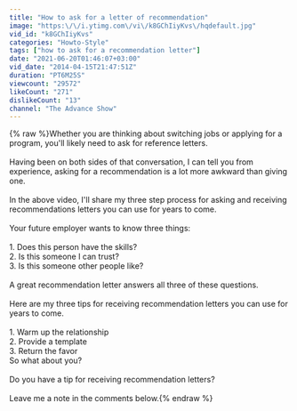 ```yaml
---
title: "How to ask for a letter of recommendation"
image: "https:\/\/i.ytimg.com\/vi\/k8GChIiyKvs\/hqdefault.jpg"
vid_id: "k8GChIiyKvs"
categories: "Howto-Style"
tags: ["how to ask for a recommendation letter"]
date: "2021-06-20T01:46:07+03:00"
vid_date: "2014-04-15T21:47:51Z"
duration: "PT6M25S"
viewcount: "29572"
likeCount: "271"
dislikeCount: "13"
channel: "The Advance Show"
---
```

{% raw %}Whether you are thinking about switching jobs or applying for a program, you'll likely need to ask for reference letters.<br /><br />Having been on both sides of that conversation, I can tell you from experience, asking for a recommendation is a lot more awkward than giving one.<br /><br />In the above video, I'll share my three step process for asking and receiving recommendations letters you can use for years to come.<br /><br />Your future employer wants to know three things:<br /><br />1. Does this person have the skills?<br />2. Is this someone I can trust?<br />3. Is this someone other people like?<br /><br />A great recommendation letter answers all three of these questions.<br /><br />Here are my three tips for receiving recommendation letters you can use for years to come.<br /><br />1. Warm up the relationship<br />2. Provide a template<br />3. Return the favor<br />So what about you?<br /><br />Do you have a tip for receiving recommendation letters?<br /><br />Leave me a note in the comments below.{% endraw %}
